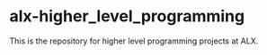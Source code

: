 # alx-higher_level_programming
This is the repository for higher level programming projects at ALX.
